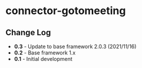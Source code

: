 # connector-gotomeeting

## Change Log

+ **0.3** - Update to base framework 2.0.3 (2021/11/16)
+ **0.2** - Base framework 1.x
+ **0.1** - Initial development
